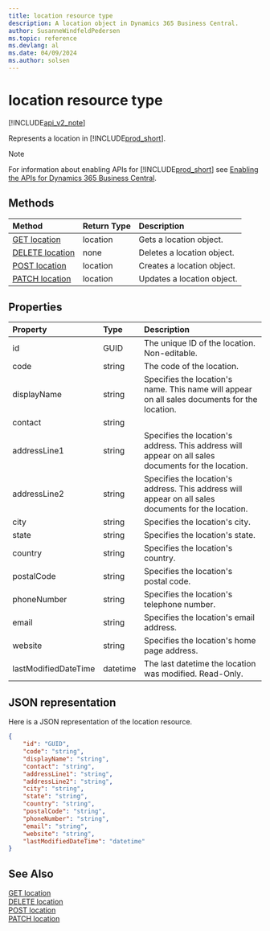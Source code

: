 ```yaml
---
title: location resource type
description: A location object in Dynamics 365 Business Central.
author: SusanneWindfeldPedersen
ms.topic: reference
ms.devlang: al
ms.date: 04/09/2024
ms.author: solsen
---
```


# location resource type

[!INCLUDE[api_v2_note](../../../includes/api_v2_note.md)]

<!-- START>DO_NOT_EDIT -->
<!-- IMPORTANT:Do not edit any of the content between here and the END>DO_NOT_EDIT. -->
Represents a location in [!INCLUDE[prod_short](../../../includes/prod_short.md)].

> [!NOTE]
> For information about enabling APIs for [!INCLUDE[prod_short](../../../includes/prod_short.md)] see [Enabling the APIs for Dynamics 365 Business Central](../enabling-apis-for-dynamics-nav.md).

## Methods

| Method | Return Type|Description |
|:--------------------|:-----------|:-------------------------|
|[GET location](../api/dynamics_location_get.md)|location|Gets a location object.|
|[DELETE location](../api/dynamics_location_delete.md)|none|Deletes a location object.|
|[POST location](../api/dynamics_location_create.md)|location|Creates a location object.|
|[PATCH location](../api/dynamics_location_update.md)|location|Updates a location object.|



## Properties

| Property           | Type   |Description     |
|:-------------------|:-------|:---------------|
|id|GUID|The unique ID of the location. Non-editable.|
|code|string|The code of the location.|
|displayName|string|Specifies the location's name. This name will appear on all sales documents for the location.|
|contact|string||
|addressLine1|string|Specifies the location's address. This address will appear on all sales documents for the location.|
|addressLine2|string|Specifies the location's address. This address will appear on all sales documents for the location.|
|city|string|Specifies the location's city.|
|state|string|Specifies the location's state.|
|country|string|Specifies the location's country.|
|postalCode|string|Specifies the location's postal code.|
|phoneNumber|string|Specifies the location's telephone number.|
|email|string|Specifies the location's email address.|
|website|string|Specifies the location's home page address.|
|lastModifiedDateTime|datetime|The last datetime the location was modified. Read-Only.|

## JSON representation

Here is a JSON representation of the location resource.


```json
{
    "id": "GUID",
    "code": "string",
    "displayName": "string",
    "contact": "string",
    "addressLine1": "string",
    "addressLine2": "string",
    "city": "string",
    "state": "string",
    "country": "string",
    "postalCode": "string",
    "phoneNumber": "string",
    "email": "string",
    "website": "string",
    "lastModifiedDateTime": "datetime"
}
```
<!-- IMPORTANT: END>DO_NOT_EDIT -->

## See Also
[GET location](../api/dynamics_location_get.md)   
[DELETE location](../api/dynamics_location_delete.md)  
[POST location](../api/dynamics_location_create.md)  
[PATCH location](../api/dynamics_location_update.md)
